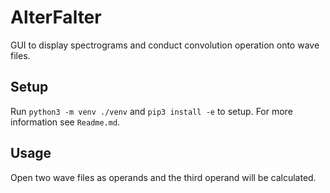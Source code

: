 # AlterFalter

GUI to display spectrograms and conduct convolution operation onto wave files.

## Setup

Run `python3 -m venv ./venv` and `pip3 install -e` to setup. For more information see `Readme.md`.

## Usage

Open two wave files as operands and the third operand will be calculated.

